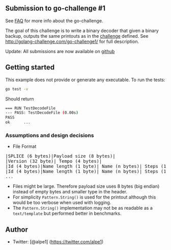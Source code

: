 ## Submission to go-challenge #1
See [FAQ](http://golang-challenge.com/faq/) for more info about the go-challenge.

The goal of this challenge is to write a binary decoder that given a binary backup,
outputs the same printouts as in the [challenge](./challenge.md) defined. See
http://golang-challenge.com/go-challenge1/ for full description.

Update:
All submissions are now available on [github](https://github.com/GoChallenge/GCSolutions)

## Getting started
This example does not provide or generate any executable.
To run the tests:
~~~bash
go test -v
~~~

Should return
~~~bash
=== RUN TestDecodeFile
--- PASS: TestDecodeFile (0.00s)
PASS
ok  	...
~~~

### Assumptions and design decisions
* File Format
<pre>
|SPLICE (6 bytes)|Payload size (8 bytes)|                              => File Header
|Version (32 byte)| Tempo (4 bytes)|                                   => Pattern
|Id (4 bytes)|Name length (1 byte)| Name (n bytes)| Steps (16 bytes)|  => First Track
|Id (4 bytes)|Name length (1 byte)| Name (n bytes)| Steps (16 bytes)|  => Next Track
...
</pre>

* Files might be large. Therefore payload size uses 8 bytes (big endian) instead of empty bytes
and smaller type in the header.
* For simplicity `Pattern.String()` is used for the printout although this would be too verbose
when used with logging.
* The `Pattern.String()` implementation may not be as readable as a `text/template` but
performed better in benchmarks.

## Author
* Twitter: [@alpe1] (https://twitter.com/alpe1)

